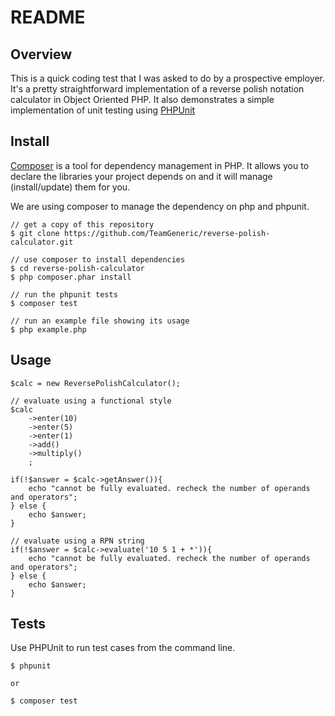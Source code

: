 README
======

Overview
--------

This is a quick coding test that I was asked to do by a prospective employer. It's a
pretty straightforward implementation of a reverse polish notation calculator in Object
Oriented PHP. It also demonstrates a simple implementation of unit testing using [PHPUnit](https://phpunit.de/)


Install
-------

[Composer](https://getcomposer.org/) is a tool for dependency management in PHP. It allows you to declare the libraries your project depends on and it will manage (install/update) them for you.


We are using composer to manage the dependency on php and phpunit.


````
// get a copy of this repository
$ git clone https://github.com/TeamGeneric/reverse-polish-calculator.git

// use composer to install dependencies
$ cd reverse-polish-calculator
$ php composer.phar install

// run the phpunit tests
$ composer test

// run an example file showing its usage
$ php example.php

````

Usage
-----

````
$calc = new ReversePolishCalculator();

// evaluate using a functional style
$calc
	->enter(10)
	->enter(5)
	->enter(1)
	->add()
	->multiply()
	;

if(!$answer = $calc->getAnswer()){
	echo "cannot be fully evaluated. recheck the number of operands and operators";
} else {
	echo $answer;
}

// evaluate using a RPN string
if(!$answer = $calc->evaluate('10 5 1 + *')){
	echo "cannot be fully evaluated. recheck the number of operands and operators";
} else {
	echo $answer;
}

````


Tests
-----

Use PHPUnit to run test cases from the command line.

````
$ phpunit

or

$ composer test

````



